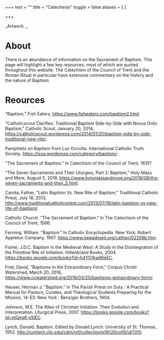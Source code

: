 +++
text = ""
title = "Catechesis"
toggle = false
aliases = [
]

+++

_Artwork:  _

# About

There is an abundance of information on the Sacrament of Baptism. This page will highlight a few key resources, most of which are quoted throughout this website. The Catechism of the Council of Trent and the Roman Ritual in particular have extensive commentary on the history and the nature of Baptism. 

# Reources

"Baptism," Fish Eaters, https://www.fisheaters.com/baptism2.html.

"Catholicscout Clarifies: Traditional Baptism Side-by-Side with Novus Ordo Baptism," Catholic Scout, January 20, 2014, https://catholicscout.wordpress.com/2014/01/20/baptism-side-by-side-traditional-new-rite/.

Pamphlets on Baptism from Lux Occulta. International Catholic Truth Society. https://lxoa.wordpress.com/category/baptism/.

"The Sacrament of Baptism." In Catechism of the Council of Trent, 1615?

"The Seven Sacraments and Their Liturgies, Part 2: Baptism," Holy Mass and More, August 5, 2018, https://www.holymassandmore.org/2018/08/the-seven-sacraments-and-their_5.html.

Carota, Father, "Latin Baptism Vs. New Rite of Baptism," Traditional Catholic Priest, July 18, 2013, http://www.traditionalcatholicpriest.com/2013/07/18/latin-baptism-vs-new-rite-of-baptism/.

Catholic Church. "The Sacrament of Baptism." In The Catechism of the Council of Trent, 1566.

Fanning, William. "Baptism." In Catholic Encyclopedia. New York: Robert Appleton Company, 1907. https://www.newadvent.org/cathen/02258b.htm.

Fisher, J.D.C. Baptism in the Medieval West: A Study in the Disintegration of the Primitive Rite of Initiation. Hillenbrand Books, 2004. https://books.google.com/books?id=h4YG1kwMieEC.

Friel, David, "Baptisms in the Extraordinary Form," Corpus Christi Watershed, March 20, 2016, https://www.ccwatershed.org/2016/03/20/baptisms-extraordinary-form/.

Heuser, Herman J. "Baptism." In The Parish Priest on Duty : A Practical Manual for Pastors, Curates, and Theological Students Preparing for the Mission, 14-53: New York : Benziger Brothers, 1904.

Johnson, M.E. The Rites of Christian Initiation: Their Evolution and Interpretation. Liturgical Press, 2007. https://books.google.com/books?id=otQeg8-xSlEC.

Lynch, Donald. Baptism. Edited by Donald Lynch. University of St. Thomas, 1952. http://content.clic.edu/cdm/ref/collection/p16120coll9/id/1310.


